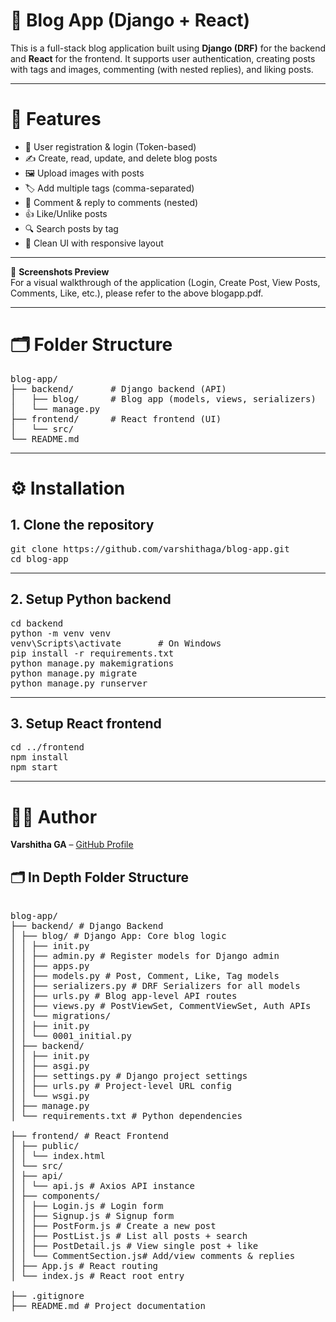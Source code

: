 # 📝 Blog App (Django + React)

This is a full-stack blog application built using **Django (DRF)** for the backend and **React** for the frontend. It supports user authentication, creating posts with tags and images, commenting (with nested replies), and liking posts.

---

# 🚀 Features

- 🔐 User registration & login (Token-based)<br>
- ✍️ Create, read, update, and delete blog posts<br>
- 🖼️ Upload images with posts<br>
- 🏷️ Add multiple tags (comma-separated)<br>
- 💬 Comment & reply to comments (nested)<br>
- 👍 Like/Unlike posts<br>
- 🔍 Search posts by tag<br>
- 🎨 Clean UI with responsive layout<br>

---
📄 **Screenshots Preview**  
For a visual walkthrough of the application (Login, Create Post, View Posts, Comments, Like, etc.), please refer to the above blogapp.pdf.

---

# 🗂️ Folder Structure

<pre>
blog-app/
├── backend/       # Django backend (API)
│   ├── blog/      # Blog app (models, views, serializers)
│   └── manage.py
├── frontend/      # React frontend (UI)
│   └── src/
└── README.md      
</pre>

---

# ⚙️ Installation

## 1. Clone the repository

<pre>
git clone https://github.com/varshithaga/blog-app.git
cd blog-app
</pre>

---

## 2. Setup Python backend

<pre>
cd backend
python -m venv venv
venv\Scripts\activate       # On Windows
pip install -r requirements.txt
python manage.py makemigrations
python manage.py migrate
python manage.py runserver
</pre>

---

## 3. Setup React frontend

<pre>
cd ../frontend
npm install
npm start
</pre>

---

# 🧑‍💻 Author

**Varshitha GA** – [GitHub Profile](https://github.com/varshithaga)


## 🗂️ In Depth  Folder Structure

<pre>

blog-app/
├── backend/ # Django Backend
│ ├── blog/ # Django App: Core blog logic
│ │ ├── init.py
│ │ ├── admin.py # Register models for Django admin
│ │ ├── apps.py
│ │ ├── models.py # Post, Comment, Like, Tag models
│ │ ├── serializers.py # DRF Serializers for all models
│ │ ├── urls.py # Blog app-level API routes
│ │ ├── views.py # PostViewSet, CommentViewSet, Auth APIs
│ │ └── migrations/
│ │ ├── init.py
│ │ └── 0001_initial.py
│ ├── backend/
│ │ ├── init.py
│ │ ├── asgi.py
│ │ ├── settings.py # Django project settings
│ │ ├── urls.py # Project-level URL config
│ │ └── wsgi.py
│ ├── manage.py
│ └── requirements.txt # Python dependencies

├── frontend/ # React Frontend
│ ├── public/
│ │ └── index.html
│ └── src/
│ ├── api/
│ │ └── api.js # Axios API instance
│ ├── components/
│ │ ├── Login.js # Login form
│ │ ├── Signup.js # Signup form
│ │ ├── PostForm.js # Create a new post
│ │ ├── PostList.js # List all posts + search
│ │ ├── PostDetail.js # View single post + like
│ │ └── CommentSection.js# Add/view comments & replies
│ ├── App.js # React routing
│ └── index.js # React root entry

├── .gitignore
├── README.md # Project documentation

<pre>


